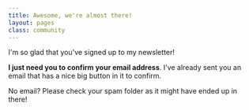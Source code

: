 ```yaml
---
title: Awesome, we're almost there!
layout: pages
class: community
---
```


I'm so glad that you've signed up to my newsletter!

**I just need you to confirm your email address**. I've already sent you an email that has a nice big button in it to confirm.

No email? Please check your spam folder as it might have ended up in there!
